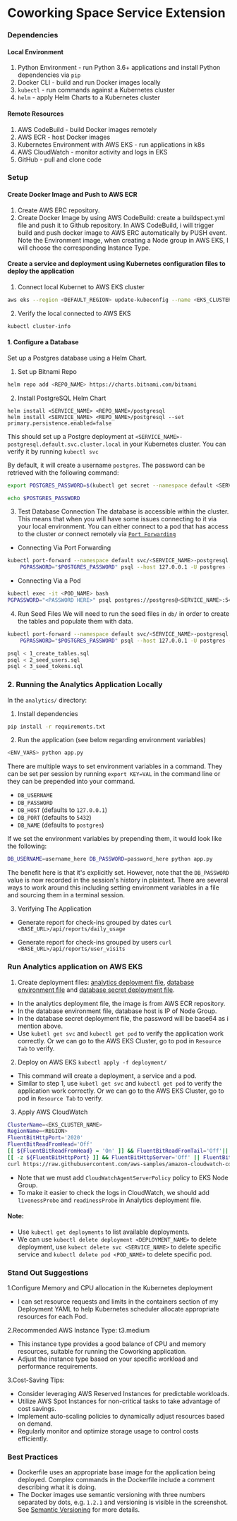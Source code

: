 # Coworking Space Service Extension

### Dependencies

#### Local Environment

1. Python Environment - run Python 3.6+ applications and install Python dependencies via `pip`
2. Docker CLI - build and run Docker images locally
3. `kubectl` - run commands against a Kubernetes cluster
4. `helm` - apply Helm Charts to a Kubernetes cluster

#### Remote Resources

1. AWS CodeBuild - build Docker images remotely
2. AWS ECR - host Docker images
3. Kubernetes Environment with AWS EKS - run applications in k8s
4. AWS CloudWatch - monitor activity and logs in EKS
5. GitHub - pull and clone code

### Setup

#### Create Docker Image and Push to AWS ECR

1. Create AWS ERC repository.
2. Create Docker Image by using AWS CodeBuild: create a buildspect.yml file and push it to Github repository. In AWS
   CodeBuild, i will trigger build and push docker image to AWS ERC automatically by PUSH event. Note the Environment
   image, when creating a Node group in AWS EKS, I will choose the corresponding Instance Type.

#### Create a service and deployment using Kubernetes configuration files to deploy the application

1. Connect local Kubernet to AWS EKS cluster

```bash
aws eks --region <DEFAULT_REGION> update-kubeconfig --name <EKS_CLUSTER_NAME>
```

2. Verify the local connected to AWS EKS

```bash
kubectl cluster-info
```

#### 1. Configure a Database

Set up a Postgres database using a Helm Chart.

1. Set up Bitnami Repo

```bash
helm repo add <REPO_NAME> https://charts.bitnami.com/bitnami
```

2. Install PostgreSQL Helm Chart

```
helm install <SERVICE_NAME> <REPO_NAME>/postgresql
helm install <SERVICE_NAME> <REPO_NAME>/postgresql --set primary.persistence.enabled=false
```

This should set up a Postgre deployment at `<SERVICE_NAME>-postgresql.default.svc.cluster.local` in your Kubernetes
cluster. You can verify it by running `kubectl svc`

By default, it will create a username `postgres`. The password can be retrieved with the following command:

```bash
export POSTGRES_PASSWORD=$(kubectl get secret --namespace default <SERVICE_NAME>-postgresql -o jsonpath="{.data.postgres-password}" | base64 -d)

echo $POSTGRES_PASSWORD

```

3. Test Database Connection
   The database is accessible within the cluster. This means that when you will have some issues connecting to it via
   your local environment. You can either connect to a pod that has access to the cluster _or_ connect remotely
   via [`Port Forwarding`](https://kubernetes.io/docs/tasks/access-application-cluster/port-forward-access-application-cluster/)

* Connecting Via Port Forwarding

```bash
kubectl port-forward --namespace default svc/<SERVICE_NAME>-postgresql 5432:5432 &
    PGPASSWORD="$POSTGRES_PASSWORD" psql --host 127.0.0.1 -U postgres -d postgres -p 5432
```

* Connecting Via a Pod

```bash
kubectl exec -it <POD_NAME> bash
PGPASSWORD="<PASSWORD HERE>" psql postgres://postgres@<SERVICE_NAME>:5432/postgres -c <COMMAND_HERE>
```

4. Run Seed Files
   We will need to run the seed files in `db/` in order to create the tables and populate them with data.

```bash
kubectl port-forward --namespace default svc/<SERVICE_NAME>-postgresql 5432:5432 &
    PGPASSWORD="$POSTGRES_PASSWORD" psql --host 127.0.0.1 -U postgres -d postgres -p 5432 < <FILE_NAME.sql>
``` 

```bash
psql < 1_create_tables.sql
psql < 2_seed_users.sql
psql < 3_seed_tokens.sql
```


### 2. Running the Analytics Application Locally

In the `analytics/` directory:

1. Install dependencies

```bash
pip install -r requirements.txt
```

2. Run the application (see below regarding environment variables)

```bash
<ENV_VARS> python app.py
```

There are multiple ways to set environment variables in a command. They can be set per session by
running `export KEY=VAL` in the command line or they can be prepended into your command.

* `DB_USERNAME`
* `DB_PASSWORD`
* `DB_HOST` (defaults to `127.0.0.1`)
* `DB_PORT` (defaults to `5432`)
* `DB_NAME` (defaults to `postgres`)

If we set the environment variables by prepending them, it would look like the following:

```bash
DB_USERNAME=username_here DB_PASSWORD=password_here python app.py
```

The benefit here is that it's explicitly set. However, note that the `DB_PASSWORD` value is now recorded in the
session's history in plaintext. There are several ways to work around this including setting environment variables in a
file and sourcing them in a terminal session.

3. Verifying The Application

* Generate report for check-ins grouped by dates
  `curl <BASE_URL>/api/reports/daily_usage`

* Generate report for check-ins grouped by users
  `curl <BASE_URL>/api/reports/user_visits`

### Run Analytics application on AWS EKS
1. Create deployment files: [analytics deployment file](deployment/coworking-api.yaml), [database environment file](deployment/configmap.yaml) and [database secret deployment file](deployment/db-secret.yaml).

* In the analytics deployment file, the image is from AWS ECR repository.
* In the database environment file, database host is IP of Node Group.
* In the database secret deployment file, the password will be base64 as i mention above.
* Use `kubetl get svc` and `kubectl get pod` to verify the application work correctly. Or we can go to the AWS EKS Cluster, go to pod in `Resource Tab` to verify.

2. Deploy on AWS EKS
   `kubectl apply -f deployment/`
* This command will create a deployment, a service and a pod.
* Similar to step 1, use `kubetl get svc` and `kubectl get pod` to verify the application work correctly. Or we can go to the AWS EKS Cluster, go to pod in `Resource Tab` to verify.

3. Apply AWS CloudWatch
```bash
ClusterName=<EKS_CLUSTER_NAME>
RegionName=<REGION>
FluentBitHttpPort='2020'
FluentBitReadFromHead='Off'
[[ ${FluentBitReadFromHead} = 'On' ]] && FluentBitReadFromTail='Off'|| FluentBitReadFromTail='On'
[[ -z ${FluentBitHttpPort} ]] && FluentBitHttpServer='Off' || FluentBitHttpServer='On'
curl https://raw.githubusercontent.com/aws-samples/amazon-cloudwatch-container-insights/latest/k8s-deployment-manifest-templates/deployment-mode/daemonset/container-insights-monitoring/quickstart/cwagent-fluent-bit-quickstart.yaml | sed 's/{{cluster_name}}/'${ClusterName}'/;s/{{region_name}}/'${RegionName}'/;s/{{http_server_toggle}}/"'${FluentBitHttpServer}'"/;s/{{http_server_port}}/"'${FluentBitHttpPort}'"/;s/{{read_from_head}}/"'${FluentBitReadFromHead}'"/;s/{{read_from_tail}}/"'${FluentBitReadFromTail}'"/' | kubectl apply -f -
```

* Note that we must add `CloudWatchAgentServerPolicy` policy to EKS Node Group.
* To make it easier to check the logs in CloudWatch, we should add `livenessProbe` and `readinessProbe` in Analytics deployment file.

#### Note:
* Use `kubectl get deployments` to list available deployments.
* We can use `kubectl delete deployment <DEPLOYMENT_NAME>` to delete deployment, use `kubect delete svc <SERVICE_NAME>` to delete specific service and `kubectl delete pod <POD_NAME>` to delete specific pod.


### Stand Out Suggestions

1.Configure Memory and CPU allocation in the Kubernetes deployment

- I can set resource requests and limits in the containers section of my Deployment YAML to help
  Kubernetes scheduler allocate appropriate resources for each Pod.

2.Recommended AWS Instance Type: t3.medium

- This instance type provides a good balance of CPU and memory resources, suitable for running the Coworking
  application.
- Adjust the instance type based on your specific workload and performance requirements.

3.Cost-Saving Tips:

- Consider leveraging AWS Reserved Instances for predictable workloads.
- Utilize AWS Spot Instances for non-critical tasks to take advantage of cost savings.
- Implement auto-scaling policies to dynamically adjust resources based on demand.
- Regularly monitor and optimize storage usage to control costs efficiently.

### Best Practices

* Dockerfile uses an appropriate base image for the application being deployed. Complex commands in the Dockerfile
  include a comment describing what it is doing.
* The Docker images use semantic versioning with three numbers separated by dots, e.g. `1.2.1` and versioning is visible
  in the screenshot. See [Semantic Versioning](https://semver.org/) for more details.